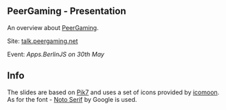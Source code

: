 ## PeerGaming - Presentation

An overview about [PeerGaming](https://github.com/PeerGaming/peergaming).

Site: [talk.peergaming.net](http://talk.peergaming.net)

Event: _Apps.BerlinJS on 30th May_


## Info

The slides are based on [Pik7](https://github.com/SirPepe/Pik7) and uses a set of icons provided
by [icomoon](http://icomoon.io/). As for the font - [Noto Serif](https://www.google.com/fonts/specimen/Noto+Serif) by Google is used.
